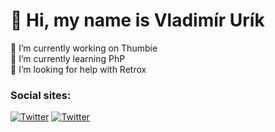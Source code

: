 <h1> 👋 Hi, my name is Vladimír Urík</h1>
<p>
 🔭 I’m currently working on Thumbie<br>
 🌱 I’m currently learning PhP<br>
 🤔 I’m looking for help with Retrox<br>
</p>
<h3>Social sites:</h3>
<p><a href="https://twitter.com/GGGEDR" target="_blank"><img alt="Twitter" src="https://img.shields.io/badge/twitter-%231DA1F2.svg?&style=for-the-badge&logo=twitter&logoColor=white" /></a> <a href="https://www.reddit.com/user/GGGEDR" target="_blank"><img alt="Twitter" src="https://img.shields.io/badge/reddit-%23FE6262.svg?&style=for-the-badge&logo=reddit&logoColor=white" /></a>
</p>
